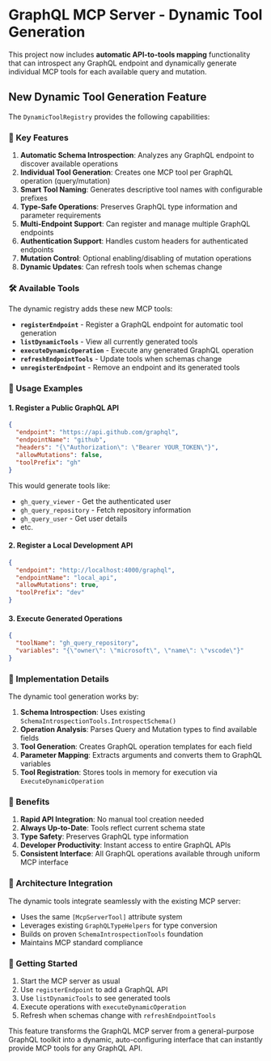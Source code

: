 # GraphQL MCP Server - Dynamic Tool Generation

This project now includes **automatic API-to-tools mapping** functionality that can introspect any GraphQL endpoint and
dynamically generate individual MCP tools for each available query and mutation.

## New Dynamic Tool Generation Feature

The `DynamicToolRegistry` provides the following capabilities:

### 🚀 Key Features

1. **Automatic Schema Introspection**: Analyzes any GraphQL endpoint to discover available operations
2. **Individual Tool Generation**: Creates one MCP tool per GraphQL operation (query/mutation)
3. **Smart Tool Naming**: Generates descriptive tool names with configurable prefixes
4. **Type-Safe Operations**: Preserves GraphQL type information and parameter requirements
5. **Multi-Endpoint Support**: Can register and manage multiple GraphQL endpoints
6. **Authentication Support**: Handles custom headers for authenticated endpoints
7. **Mutation Control**: Optional enabling/disabling of mutation operations
8. **Dynamic Updates**: Can refresh tools when schemas change

### 🛠️ Available Tools

The dynamic registry adds these new MCP tools:

- **`registerEndpoint`** - Register a GraphQL endpoint for automatic tool generation
- **`listDynamicTools`** - View all currently generated tools
- **`executeDynamicOperation`** - Execute any generated GraphQL operation
- **`refreshEndpointTools`** - Update tools when schemas change
- **`unregisterEndpoint`** - Remove an endpoint and its generated tools

### 📝 Usage Examples

#### 1. Register a Public GraphQL API

```json
{
  "endpoint": "https://api.github.com/graphql",
  "endpointName": "github",
  "headers": "{\"Authorization\": \"Bearer YOUR_TOKEN\"}",
  "allowMutations": false,
  "toolPrefix": "gh"
}
```

This would generate tools like:

- `gh_query_viewer` - Get the authenticated user
- `gh_query_repository` - Fetch repository information
- `gh_query_user` - Get user details
- etc.

#### 2. Register a Local Development API

```json
{
  "endpoint": "http://localhost:4000/graphql",
  "endpointName": "local_api",
  "allowMutations": true,
  "toolPrefix": "dev"
}
```

#### 3. Execute Generated Operations

```json
{
  "toolName": "gh_query_repository",
  "variables": "{\"owner\": \"microsoft\", \"name\": \"vscode\"}"
}
```

### 🔧 Implementation Details

The dynamic tool generation works by:

1. **Schema Introspection**: Uses existing `SchemaIntrospectionTools.IntrospectSchema()`
2. **Operation Analysis**: Parses Query and Mutation types to find available fields
3. **Tool Generation**: Creates GraphQL operation templates for each field
4. **Parameter Mapping**: Extracts arguments and converts them to GraphQL variables
5. **Tool Registration**: Stores tools in memory for execution via `ExecuteDynamicOperation`

### 🎯 Benefits

1. **Rapid API Integration**: No manual tool creation needed
2. **Always Up-to-Date**: Tools reflect current schema state
3. **Type Safety**: Preserves GraphQL type information
4. **Developer Productivity**: Instant access to entire GraphQL APIs
5. **Consistent Interface**: All GraphQL operations available through uniform MCP interface

### 🔄 Architecture Integration

The dynamic tools integrate seamlessly with the existing MCP server:

- Uses the same `[McpServerTool]` attribute system
- Leverages existing `GraphQLTypeHelpers` for type conversion
- Builds on proven `SchemaIntrospectionTools` foundation
- Maintains MCP standard compliance

### 🚦 Getting Started

1. Start the MCP server as usual
2. Use `registerEndpoint` to add a GraphQL API
3. Use `listDynamicTools` to see generated tools
4. Execute operations with `executeDynamicOperation`
5. Refresh when schemas change with `refreshEndpointTools`

This feature transforms the GraphQL MCP server from a general-purpose GraphQL toolkit into a dynamic, auto-configuring
interface that can instantly provide MCP tools for any GraphQL API.
